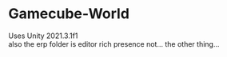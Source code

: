 # Gamecube-World
 
Uses Unity 2021.3.1f1  
also the erp folder is editor rich presence not... the other thing...
